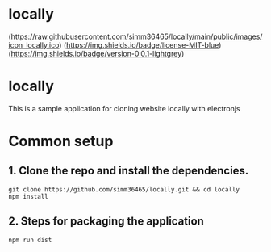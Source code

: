 # locally
(https://raw.githubusercontent.com/simm36465/locally/main/public/images/icon_locally.ico)
(https://img.shields.io/badge/license-MIT-blue) (https://img.shields.io/badge/version-0.0.1-lightgrey)
# locally
This is a sample application for cloning website locally with electronjs
# Common setup
## 1. Clone the repo and install the dependencies.

```npm
git clone https://github.com/simm36465/locally.git && cd locally
npm install
```
## 2. Steps for packaging the application
```npm
npm run dist
```
